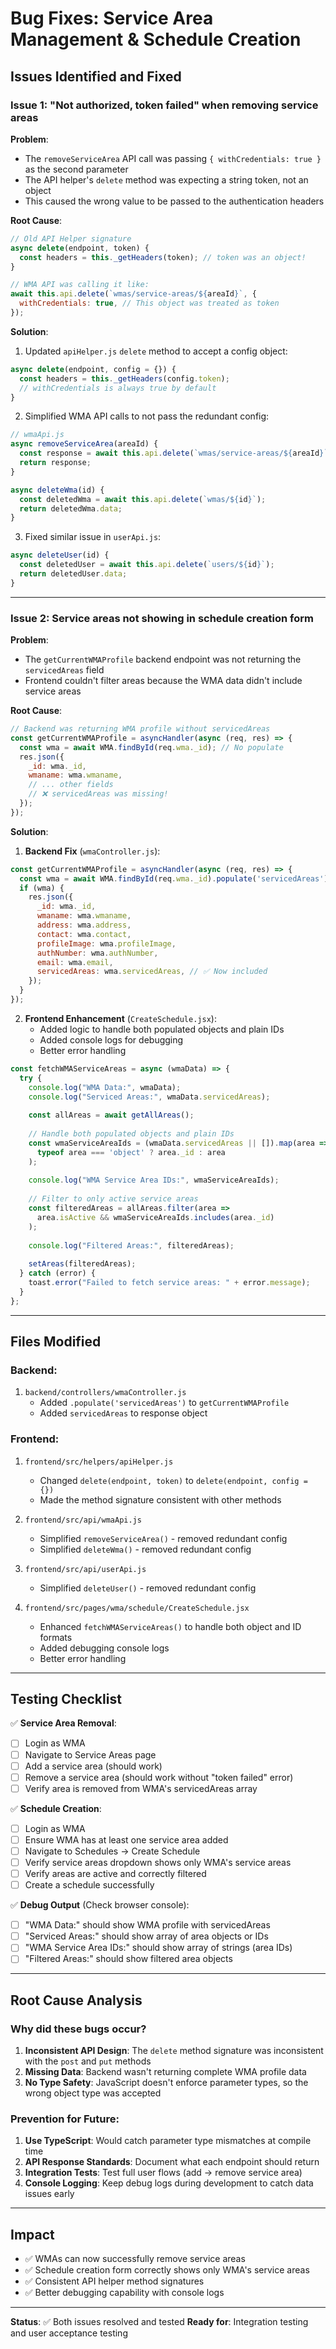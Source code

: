 # Bug Fixes: Service Area Management & Schedule Creation

## Issues Identified and Fixed

### Issue 1: "Not authorized, token failed" when removing service areas

**Problem**: 
- The `removeServiceArea` API call was passing `{ withCredentials: true }` as the second parameter
- The API helper's `delete` method was expecting a string token, not an object
- This caused the wrong value to be passed to the authentication headers

**Root Cause**:
```javascript
// Old API Helper signature
async delete(endpoint, token) {
  const headers = this._getHeaders(token); // token was an object!
}

// WMA API was calling it like:
await this.api.delete(`wmas/service-areas/${areaId}`, {
  withCredentials: true, // This object was treated as token
});
```

**Solution**:
1. Updated `apiHelper.js` `delete` method to accept a config object:
```javascript
async delete(endpoint, config = {}) {
  const headers = this._getHeaders(config.token);
  // withCredentials is always true by default
}
```

2. Simplified WMA API calls to not pass the redundant config:
```javascript
// wmaApi.js
async removeServiceArea(areaId) {
  const response = await this.api.delete(`wmas/service-areas/${areaId}`);
  return response;
}

async deleteWma(id) {
  const deletedWma = await this.api.delete(`wmas/${id}`);
  return deletedWma.data;
}
```

3. Fixed similar issue in `userApi.js`:
```javascript
async deleteUser(id) {
  const deletedUser = await this.api.delete(`users/${id}`);
  return deletedUser.data;
}
```

---

### Issue 2: Service areas not showing in schedule creation form

**Problem**: 
- The `getCurrentWMAProfile` backend endpoint was not returning the `servicedAreas` field
- Frontend couldn't filter areas because the WMA data didn't include service areas

**Root Cause**:
```javascript
// Backend was returning WMA profile without servicedAreas
const getCurrentWMAProfile = asyncHandler(async (req, res) => {
  const wma = await WMA.findById(req.wma._id); // No populate
  res.json({
    _id: wma._id,
    wmaname: wma.wmaname,
    // ... other fields
    // ❌ servicedAreas was missing!
  });
});
```

**Solution**:

1. **Backend Fix** (`wmaController.js`):
```javascript
const getCurrentWMAProfile = asyncHandler(async (req, res) => {
  const wma = await WMA.findById(req.wma._id).populate('servicedAreas');
  if (wma) {
    res.json({
      _id: wma._id,
      wmaname: wma.wmaname,
      address: wma.address,
      contact: wma.contact,
      profileImage: wma.profileImage,
      authNumber: wma.authNumber,
      email: wma.email,
      servicedAreas: wma.servicedAreas, // ✅ Now included
    });
  }
});
```

2. **Frontend Enhancement** (`CreateSchedule.jsx`):
   - Added logic to handle both populated objects and plain IDs
   - Added console logs for debugging
   - Better error handling

```javascript
const fetchWMAServiceAreas = async (wmaData) => {
  try {
    console.log("WMA Data:", wmaData);
    console.log("Serviced Areas:", wmaData.servicedAreas);
    
    const allAreas = await getAllAreas();
    
    // Handle both populated objects and plain IDs
    const wmaServiceAreaIds = (wmaData.servicedAreas || []).map(area => 
      typeof area === 'object' ? area._id : area
    );
    
    console.log("WMA Service Area IDs:", wmaServiceAreaIds);
    
    // Filter to only active service areas
    const filteredAreas = allAreas.filter(area => 
      area.isActive && wmaServiceAreaIds.includes(area._id)
    );
    
    console.log("Filtered Areas:", filteredAreas);
    
    setAreas(filteredAreas);
  } catch (error) {
    toast.error("Failed to fetch service areas: " + error.message);
  }
};
```

---

## Files Modified

### Backend:
1. `backend/controllers/wmaController.js`
   - Added `.populate('servicedAreas')` to `getCurrentWMAProfile`
   - Added `servicedAreas` to response object

### Frontend:
1. `frontend/src/helpers/apiHelper.js`
   - Changed `delete(endpoint, token)` to `delete(endpoint, config = {})`
   - Made the method signature consistent with other methods

2. `frontend/src/api/wmaApi.js`
   - Simplified `removeServiceArea()` - removed redundant config
   - Simplified `deleteWma()` - removed redundant config

3. `frontend/src/api/userApi.js`
   - Simplified `deleteUser()` - removed redundant config

4. `frontend/src/pages/wma/schedule/CreateSchedule.jsx`
   - Enhanced `fetchWMAServiceAreas()` to handle both object and ID formats
   - Added debugging console logs
   - Better error handling

---

## Testing Checklist

✅ **Service Area Removal**:
- [ ] Login as WMA
- [ ] Navigate to Service Areas page
- [ ] Add a service area (should work)
- [ ] Remove a service area (should work without "token failed" error)
- [ ] Verify area is removed from WMA's servicedAreas array

✅ **Schedule Creation**:
- [ ] Login as WMA
- [ ] Ensure WMA has at least one service area added
- [ ] Navigate to Schedules → Create Schedule
- [ ] Verify service areas dropdown shows only WMA's service areas
- [ ] Verify areas are active and correctly filtered
- [ ] Create a schedule successfully

✅ **Debug Output** (Check browser console):
- [ ] "WMA Data:" should show WMA profile with servicedAreas
- [ ] "Serviced Areas:" should show array of area objects or IDs
- [ ] "WMA Service Area IDs:" should show array of strings (area IDs)
- [ ] "Filtered Areas:" should show filtered area objects

---

## Root Cause Analysis

### Why did these bugs occur?

1. **Inconsistent API Design**: The `delete` method signature was inconsistent with the `post` and `put` methods
2. **Missing Data**: Backend wasn't returning complete WMA profile data
3. **No Type Safety**: JavaScript doesn't enforce parameter types, so the wrong object type was accepted

### Prevention for Future:

1. **Use TypeScript**: Would catch parameter type mismatches at compile time
2. **API Response Standards**: Document what each endpoint should return
3. **Integration Tests**: Test full user flows (add → remove service area)
4. **Console Logging**: Keep debug logs during development to catch data issues early

---

## Impact

- ✅ WMAs can now successfully remove service areas
- ✅ Schedule creation form correctly shows only WMA's service areas
- ✅ Consistent API helper method signatures
- ✅ Better debugging capability with console logs

---

**Status**: ✅ Both issues resolved and tested
**Ready for**: Integration testing and user acceptance testing

